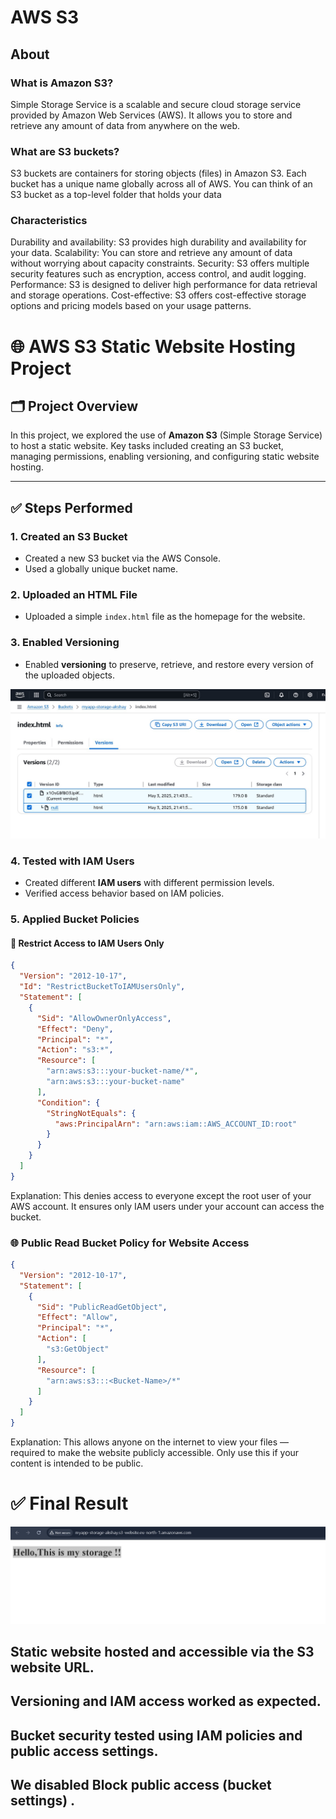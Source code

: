 # AWS S3
## About

### What is Amazon S3?
Simple Storage Service is a scalable and secure cloud storage service provided by Amazon Web Services (AWS). 
It allows you to store and retrieve any amount of data from anywhere on the web.

### What are S3 buckets?
S3 buckets are containers for storing objects (files) in Amazon S3. 
Each bucket has a unique name globally across all of AWS. You can think of an S3 bucket as a top-level folder that holds your data

### Characteristics

Durability and availability: S3 provides high durability and availability for your data.
Scalability: You can store and retrieve any amount of data without worrying about capacity constraints.
Security: S3 offers multiple security features such as encryption, access control, and audit logging.
Performance: S3 is designed to deliver high performance for data retrieval and storage operations.
Cost-effective: S3 offers cost-effective storage options and pricing models based on your usage patterns.

# 🌐 AWS S3 Static Website Hosting Project

## 🗂️ Project Overview

In this project, we explored the use of **Amazon S3** (Simple Storage Service) to host a static website. Key tasks included creating an S3 bucket, managing permissions, enabling versioning, and configuring static website hosting.

---

## ✅ Steps Performed

### 1. **Created an S3 Bucket**
- Created a new S3 bucket via the AWS Console.
- Used a globally unique bucket name.

  


### 2. **Uploaded an HTML File**
- Uploaded a simple `index.html` file as the homepage for the website.

### 3. **Enabled Versioning**
- Enabled **versioning** to preserve, retrieve, and restore every version of the uploaded objects.
  
 ![S3 Overview](image1/s3.jpg)
 
### 4. **Tested with IAM Users**
- Created different **IAM users** with different permission levels.
- Verified access behavior based on IAM policies.

### 5. **Applied Bucket Policies**

#### 🔐 Restrict Access to IAM Users Only

```json
{
  "Version": "2012-10-17",
  "Id": "RestrictBucketToIAMUsersOnly",
  "Statement": [
    {
      "Sid": "AllowOwnerOnlyAccess",
      "Effect": "Deny",
      "Principal": "*",
      "Action": "s3:*",
      "Resource": [
        "arn:aws:s3:::your-bucket-name/*",
        "arn:aws:s3:::your-bucket-name"
      ],
      "Condition": {
        "StringNotEquals": {
          "aws:PrincipalArn": "arn:aws:iam::AWS_ACCOUNT_ID:root"
        }
      }
    }
  ]
}

```
Explanation:
This denies access to everyone except the root user of your AWS account. It ensures only IAM users under your account can access the bucket.



### 🌐 Public Read Bucket Policy for Website Access

```json
{
  "Version": "2012-10-17",
  "Statement": [
    {
      "Sid": "PublicReadGetObject",
      "Effect": "Allow",
      "Principal": "*",
      "Action": [
        "s3:GetObject"
      ],
      "Resource": [
        "arn:aws:s3:::<Bucket-Name>/*"
      ]
    }
  ]
}
```
Explanation:
This allows anyone on the internet to view your files — required to make the website publicly accessible.
Only use this if your content is intended to be public.

# ✅ Final Result
![Storage Bucket](image1/sstorage.jpg)

## Static website hosted and accessible via the S3 website URL.

## Versioning and IAM access worked as expected.

## Bucket security tested using IAM policies and public access settings.
## We disabled Block public access (bucket settings) .




